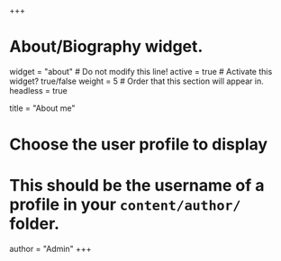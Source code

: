 +++
# About/Biography widget.
widget = "about"  # Do not modify this line!
active = true  # Activate this widget? true/false
weight = 5  # Order that this section will appear in.
headless = true

title = "About me"

# Choose the user profile to display
# This should be the username of a profile in your `content/author/` folder.
author = "Admin"
+++
